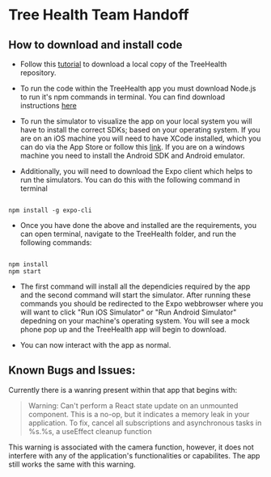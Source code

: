 # Tree Health Team Handoff

## How to download and install code

- Follow this [tutorial](https://help.github.com/en/github/creating-cloning-and-archiving-repositories/cloning-a-repository) to download a local copy of the TreeHealth repository.

- To run the code within the TreeHealth app you must download Node.js to run it's npm commands in terminal. You can find download instructions [here](https://www.npmjs.com/get-npm)

- To run the simulator to visualize the app on your local system you will have to install the correct SDKs; based on your operating system. If you are on an iOS machine you will need to have XCode installed, which you can do via the App Store or follow this [link](https://apps.apple.com/us/app/xcode/id497799835?mt=12). If you are on a windows machine you need to install the Android SDK and Android emulator.

- Additionally, you will need to download the Expo client which helps to run the simulators. You can do this with the following command in terminal

```

npm install -g expo-cli

```

- Once you have done the above and installed are the requirements, you can open terminal, navigate to the TreeHealth folder, and run the following commands:

```

npm install
npm start

```

- The first command will install all the dependicies required by the app and the second command will start the simulator. After running these commands you should be redirected to the Expo webbrowser where you will want to click "Run iOS Simulator" or "Run Android Simulator" depedning on your machine's operating system. You will see a mock phone pop up and the TreeHealth app will begin to download.

- You can now interact with the app as normal.

## Known Bugs and Issues:

Currently there is a wanring present within that app that begins with:

> Warning: Can't perform a React state update on an unmounted component. This is a no-op, but it indicates a memory leak in your application. To fix, cancel all subscriptions and asynchronous tasks in %s.%s, a useEffect cleanup function

This warning is associated with the camera function, however, it does not interfere with any of the application's functionalities or capabilites. The app still works the same with this warning.
